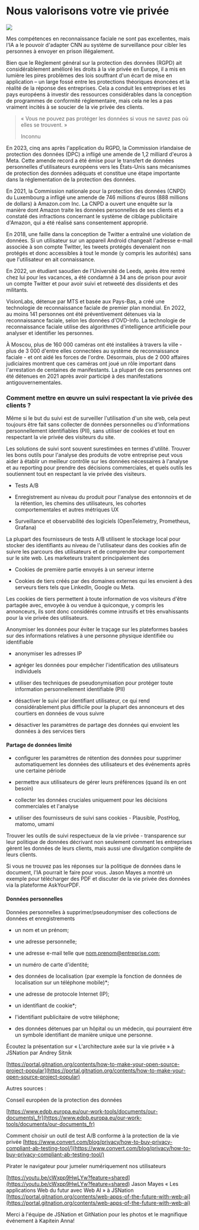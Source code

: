 # Nous valorisons votre vie privée

![](https://images.prismic.io/syntia/ZncucZbWFboweyE8_714158.jpg?auto=format,compress?auto=compress,format)

Mes compétences en reconnaissance faciale ne sont pas excellentes, mais l'IA a
le pouvoir d'adapter CNN au système de surveillance pour cibler les personnes à
envoyer en prison illégalement.

Bien que le Règlement général sur la protection des données (RGPD) ait
considérablement amélioré les droits à la vie privée en Europe, il a mis en
lumière les pires problèmes des lois souffrant d'un écart de mise en application
– un large fossé entre les protections théoriques énoncées et la réalité de la
réponse des entreprises. Cela a conduit les entreprises et les pays européens à
investir des ressources considérables dans la conception de programmes de
conformité réglementaire, mais cela ne les a pas vraiment incités à se soucier
de la vie privée des clients.

> « Vous ne pouvez pas protéger les données si vous ne savez pas où elles se
> trouvent. »
>
> Inconnu

En 2023, cinq ans après l'application du RGPD, la Commission irlandaise de
protection des données (DPC) a infligé une amende de 1,2 milliard d'euros à
Meta. Cette amende record a été émise pour le transfert de données personnelles
d'utilisateurs européens vers les États-Unis sans mécanismes de protection des
données adéquats et constitue une étape importante dans la réglementation de la
protection des données.

En 2021, la Commission nationale pour la protection des données (CNPD) du
Luxembourg a infligé une amende de 746 millions d'euros (888 millions de
dollars) à Amazon.com Inc. La CNPD a ouvert une enquête sur la manière dont
Amazon traite les données personnelles de ses clients et a constaté des
infractions concernant le système de ciblage publicitaire d'Amazon, qui a été
réalisé sans consentement approprié.

En 2018, une faille dans la conception de Twitter a entraîné une violation de
données. Si un utilisateur sur un appareil Android changeait l'adresse e-mail
associée à son compte Twitter, les tweets protégés devenaient non protégés et
donc accessibles à tout le monde (y compris les autorités) sans que
l'utilisateur en ait connaissance.

En 2022, un étudiant saoudien de l'Université de Leeds, après être rentré chez
lui pour les vacances, a été condamné à 34 ans de prison pour avoir un compte
Twitter et pour avoir suivi et retweeté des dissidents et des militants.

VisionLabs, détenue par MTS et basée aux Pays-Bas, a créé une technologie de
reconnaissance faciale de premier plan mondial. En 2022, au moins 141 personnes
ont été préventivement détenues via la reconnaissance faciale, selon les données
d'OVD-Info. La technologie de reconnaissance faciale utilise des algorithmes
d'intelligence artificielle pour analyser et identifier les personnes.

À Moscou, plus de 160 000 caméras ont été installées à travers la ville - plus
de 3 000 d'entre elles connectées au système de reconnaissance faciale - et ont
aidé les forces de l'ordre. Désormais, plus de 2 000 affaires judiciaires
montrent que ces caméras ont joué un rôle important dans l'arrestation de
centaines de manifestants. La plupart de ces personnes ont été détenues en 2021
après avoir participé à des manifestations antigouvernementales.

### Comment mettre en œuvre un suivi respectant la vie privée des clients ?

Même si le but du suivi est de surveiller l'utilisation d'un site web, cela peut
toujours être fait sans collecter de données personnelles ou d'informations
personnellement identifiables (PII), sans utiliser de cookies et tout en
respectant la vie privée des visiteurs du site.

Les solutions de suivi sont souvent surestimées en termes d'utilité. Trouver les
bons outils pour l'analyse des produits de votre entreprise peut vous aider à
établir un meilleur contrôle sur les données nécessaires à l'analyse et au
reporting pour prendre des décisions commerciales, et quels outils les
soutiennent tout en respectant la vie privée des visiteurs.

- Tests A/B

- Enregistrement au niveau du produit pour l'analyse des entonnoirs et de la
  rétention, les chemins des utilisateurs, les cohortes comportementales et
  autres métriques UX

- Surveillance et observabilité des logiciels (OpenTelemetry, Prometheus,
  Grafana)

La plupart des fournisseurs de tests A/B utilisent le stockage local pour
stocker des identifiants au niveau de l'utilisateur dans des cookies afin de
suivre les parcours des utilisateurs et de comprendre leur comportement sur le
site web. Les marketeurs traitent principalement des

- Cookies de première partie envoyés à un serveur interne

- Cookies de tiers créés par des domaines externes qui les envoient à des
  serveurs tiers tels que LinkedIn, Google ou Meta.

Les cookies de tiers permettent à toute information de vos visiteurs d'être
partagée avec, envoyée à ou vendue à quiconque, y compris les annonceurs, ils
sont donc considérés comme intrusifs et très envahissants pour la vie privée des
utilisateurs.

Anonymiser les données pour éviter le traçage sur les plateformes basées sur des
informations relatives à une personne physique identifiée ou identifiable

- anonymiser les adresses IP

- agréger les données pour empêcher l'identification des utilisateurs
  individuels

- utiliser des techniques de pseudonymisation pour protéger toute information
  personnellement identifiable (PII)

- désactiver le suivi par identifiant utilisateur, ce qui rend considérablement
  plus difficile pour la plupart des annonceurs et des courtiers en données de
  vous suivre

- désactiver les paramètres de partage des données qui envoient les données à
  des services tiers

#### Partage de données limité

- configurer les paramètres de rétention des données pour supprimer
  automatiquement les données des utilisateurs et des événements après une
  certaine période

- permettre aux utilisateurs de gérer leurs préférences (quand ils en ont
  besoin)

- collecter les données cruciales uniquement pour les décisions commerciales et
  l'analyse

- utiliser des fournisseurs de suivi sans cookies - Plausible, PostHog, matomo,
  umami

Trouver les outils de suivi respectueux de la vie privée - transparence sur leur
politique de données décrivant non seulement comment les entreprises gèrent les
données de leurs clients, mais aussi une divulgation complète de leurs clients.

Si vous ne trouvez pas les réponses sur la politique de données dans le
document, l'IA pourrait le faire pour vous. Jason Mayes a montré un exemple pour
télécharger des PDF et discuter de la vie privée des données via la plateforme
AskYourPDF.

#### Données personnelles

Données personnelles à supprimer/pseudonymiser des collections de données et
enregistrements

- un nom et un prénom;

- une adresse personnelle;

- une adresse e-mail telle que
  [nom.prenom@entreprise.com](mailto:nom.prenom@entreprise.com);

- un numéro de carte d'identité;

- des données de localisation (par exemple la fonction de données de
  localisation sur un téléphone mobile)\*;

- une adresse de protocole Internet (IP);

- un identifiant de cookie\*;

- l'identifiant publicitaire de votre téléphone;

- des données détenues par un hôpital ou un médecin, qui pourraient être un
  symbole identifiant de manière unique une personne.

Écoutez la présentation sur « L'architecture axée sur la vie privée » à JSNation
par Andrey Sitnik

[https://portal.gitnation.org/contents/how-to-make-your-open-source-project-popular](https://portal.gitnation.org/contents/how-to-make-your-open-source-project-popular)

Autres sources :

Conseil européen de la protection des données

[https://www.edpb.europa.eu/our-work-tools/documents/our-documents\_fr](https://www.edpb.europa.eu/our-work-tools/documents/our-documents_fr)

Comment choisir un outil de test A/B conforme à la protection de la vie privée
[https://www.convert.com/blog/privacy/how-to-buy-privacy-compliant-ab-testing-tool/](https://www.convert.com/blog/privacy/how-to-buy-privacy-compliant-ab-testing-tool/)

Pirater le navigateur pour jumeler numériquement nos utilisateurs

[https://youtu.be/cWxpp9HwLYw?feature=shared](https://youtu.be/cWxpp9HwLYw?feature=shared)
Jason Mayes « Les applications Web du futur avec Web AI » à JSNation
[https://portal.gitnation.org/contents/web-apps-of-the-future-with-web-ai](https://portal.gitnation.org/contents/web-apps-of-the-future-with-web-ai)

Merci à l'équipe de JSNation et GitNation pour les photos et le magnifique
événement à Kapitein Anna!
